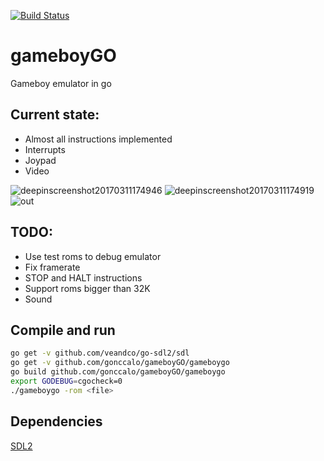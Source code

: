 [![Build Status](https://travis-ci.org/gonccalo/gameboyGO.svg?branch=master)](https://travis-ci.org/gonccalo/gameboyGO)

# gameboyGO
Gameboy emulator in go

## Current state:
* Almost all instructions implemented
* Interrupts
* Joypad
* Video

![deepinscreenshot20170311174946](https://cloud.githubusercontent.com/assets/5223817/23828040/fdea1502-06bb-11e7-878d-41d2599a5f08.png)
![deepinscreenshot20170311174919](https://cloud.githubusercontent.com/assets/5223817/23828042/11940824-06bc-11e7-8d8e-8faa3f5fa198.png)
![out](https://cloud.githubusercontent.com/assets/5223817/23906938/74379006-08c7-11e7-9f99-e7e6121e1a64.gif)

## TODO:
* Use test roms to debug emulator
* Fix framerate
* STOP and HALT instructions
* Support roms bigger than 32K
* Sound

## Compile and run

```bash
go get -v github.com/veandco/go-sdl2/sdl
go get -v github.com/gonccalo/gameboyGO/gameboygo
go build github.com/gonccalo/gameboyGO/gameboygo
export GODEBUG=cgocheck=0
./gameboygo -rom <file>
```

## Dependencies
[SDL2](https://github.com/veandco/go-sdl2)
